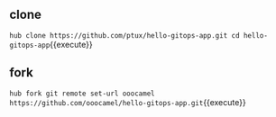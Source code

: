 
## clone

`hub clone https://github.com/ptux/hello-gitops-app.git
cd hello-gitops-app`{{execute}}

## fork

`hub fork
git remote set-url ooocamel https://github.com/ooocamel/hello-gitops-app.git`{{execute}}

